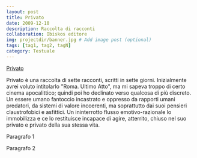 ```yaml
---
layout: post
title: Privato
date: 2009-12-10
description: Raccolta di racconti
collaboration: Ibiskos editore
img: projectdir/banner.jpg # Add image post (optional)
tags: [tag1, tag2, tagN]
category: Testuale
---
```

[Privato](https://amzn.to/2NAvqQc)

Privato è una raccolta di sette racconti, scritti in sette giorni. Inizialmente avrei voluto intitolarlo "Roma. Ultimo Atto", ma mi sapeva troppo di certo cinema apocalittico; quindi poi ho declinato verso qualcosa di più discreto. Un essere umano fantoccio incastrato e oppresso da rapporti umani predatori, da sistemi di valore incoerenti, ma soprattutto dai suoi pensieri claustrofobici e asfittici. Un ininterrotto flusso emotivo-razionale lo immobilizza e ce lo restituisce incapace di agire, atterrito, chiuso nel suo privato e privato della sua stessa vita.

Paragrafo 1

Paragrafo 2
